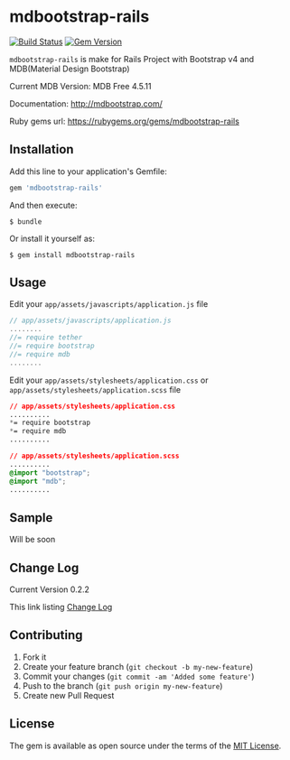 
# mdbootstrap-rails
[![Build
Status](https://travis-ci.org/ggomagundan/mdbootstrap-rails.svg?branch=master)](https://travis-ci.org/ggomagundan/mdbootstrap-rails)
[![Gem
Version](https://badge.fury.io/rb/mdbootstrap-rails.svg)](https://badge.fury.io/rb/mdbootstrap-rails)

`mdbootstrap-rails` is make for Rails Project with Bootstrap v4 and
MDB(Material Design Bootstrap) 

Current MDB Version: MDB Free 4.5.11

Documentation:
http://mdbootstrap.com/



Ruby gems url: https://rubygems.org/gems/mdbootstrap-rails


## Installation

Add this line to your application's Gemfile:

```ruby
gem 'mdbootstrap-rails'
```

And then execute:

    $ bundle

Or install it yourself as:

    $ gem install mdbootstrap-rails

## Usage

Edit your `app/assets/javascripts/application.js` file
```javascript
// app/assets/javascripts/application.js
........
//= require tether
//= require bootstrap
//= require mdb
........

```

Edit your `app/assets/stylesheets/application.css` or `app/assets/stylesheets/application.scss` file
```css
// app/assets/stylesheets/application.css
..........
*= require bootstrap
*= require mdb
..........

// app/assets/stylesheets/application.scss
..........
@import "bootstrap";
@import "mdb";
..........
```

## Sample

Will be soon

## Change Log

Current Version 0.2.2

This link listing [Change
Log](https://github.com/ggomagundan/mdbootstrap-rails/blob/master/CHANGE_LOG.md)

## Contributing

1. Fork it
2. Create your feature branch (`git checkout -b my-new-feature`)
3. Commit your changes (`git commit -am 'Added some feature'`)
4. Push to the branch (`git push origin my-new-feature`)
5. Create new Pull Request


## License

The gem is available as open source under the terms of the [MIT
License](http://opensource.org/licenses/MIT).

